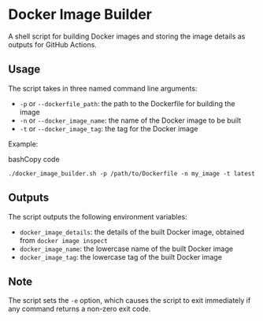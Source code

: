 # Docker Image Builder

A shell script for building Docker images and storing the image details as outputs for GitHub Actions.

## Usage

The script takes in three named command line arguments:

-   `-p` or `--dockerfile_path`: the path to the Dockerfile for building the image
-   `-n` or `--docker_image_name`: the name of the Docker image to be built
-   `-t` or `--docker_image_tag`: the tag for the Docker image

Example:

bashCopy code

`./docker_image_builder.sh -p /path/to/Dockerfile -n my_image -t latest` 

## Outputs

The script outputs the following environment variables:

-   `docker_image_details`: the details of the built Docker image, obtained from `docker image inspect`
-   `docker_image_name`: the lowercase name of the built Docker image
-   `docker_image_tag`: the lowercase tag of the built Docker image

## Note

The script sets the `-e` option, which causes the script to exit immediately if any command returns a non-zero exit code.